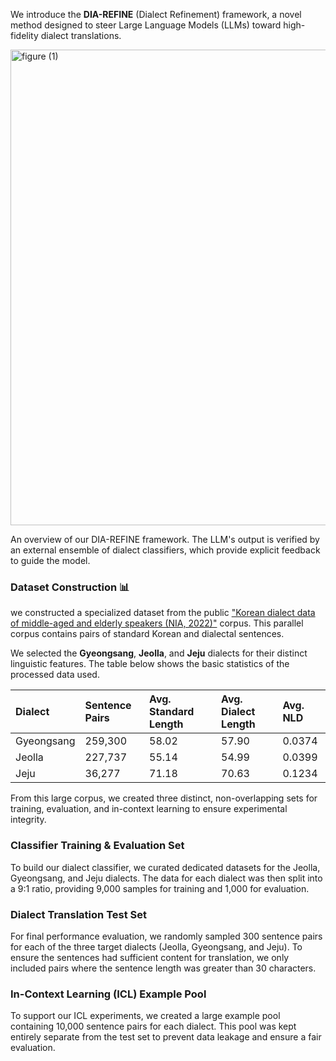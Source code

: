 We introduce the **DIA-REFINE** (Dialect Refinement) framework, a novel method designed to steer Large Language Models (LLMs) toward high-fidelity dialect translations. 

<img width="1504" height="761" alt="figure (1)" src="https://github.com/user-attachments/assets/e98dd212-1160-4178-b6e1-ba822b69c648" />

An overview of our DIA-REFINE framework. The LLM's output is verified by an external ensemble of dialect classifiers, which provide explicit feedback to guide the model.

### Dataset Construction 📊

we constructed a specialized dataset from the public ["Korean dialect data of middle-aged and elderly speakers (NIA, 2022)"](https://www.aihub.or.kr/aihubdata/data/view.do?pageIndex=1&currMenu=&topMenu=&srchOptnCnd=OPTNCND001&searchKeyword=%EC%A4%91%EB%85%B8%EB%85%84%EC%B8%B5&srchDetailCnd=DETAILCND001&srchOrder=ORDER001&srchPagePer=20&aihubDataSe=data&dataSetSn=71517) corpus. This parallel corpus contains pairs of standard Korean and dialectal sentences.

We selected the **Gyeongsang**, **Jeolla**, and **Jeju** dialects for their distinct linguistic features. The table below shows the basic statistics of the processed data used.

| Dialect | Sentence Pairs | Avg. Standard Length | Avg. Dialect Length | Avg. NLD |
| :--- | :--- | :--- | :--- | :--- |
| Gyeongsang | 259,300 | 58.02 | 57.90 | 0.0374 |
| Jeolla | 227,737 | 55.14 | 54.99 | 0.0399 |
| Jeju | 36,277 | 71.18 | 70.63 | 0.1234 |

From this large corpus, we created three distinct, non-overlapping sets for training, evaluation, and in-context learning to ensure experimental integrity.

### Classifier Training & Evaluation Set
To build our dialect classifier, we curated dedicated datasets for the Jeolla, Gyeongsang, and Jeju dialects. The data for each dialect was then split into a 9:1 ratio, providing 9,000 samples for training and 1,000 for evaluation.

### Dialect Translation Test Set
For final performance evaluation, we randomly sampled 300 sentence pairs for each of the three target dialects (Jeolla, Gyeongsang, and Jeju). To ensure the sentences had sufficient content for translation, we only included pairs where the sentence length was greater than 30 characters.

### In-Context Learning (ICL) Example Pool
To support our ICL experiments, we created a large example pool containing 10,000 sentence pairs for each dialect. This pool was kept entirely separate from the test set to prevent data leakage and ensure a fair evaluation.



